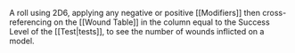 A roll using 2D6, applying any negative or positive [[Modifiers]] then cross-referencing on the [[Wound Table]] in the column equal to the Success Level of the [[Test|tests]], to see the number of wounds inflicted on a model.